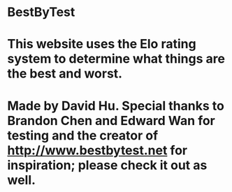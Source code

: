 # BestByTest

# This website uses the Elo rating system to determine what things are the best and worst.

# Made by David Hu. Special thanks to Brandon Chen and Edward Wan for testing and the creator of http://www.bestbytest.net for inspiration; please check it out as well.
